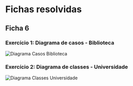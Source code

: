 # Fichas resolvidas
## Ficha 6
### Exercício 1: Diagrama de casos - Biblioteca
![Diagrama Casos Biblioteca](https://user-images.githubusercontent.com/46503478/157082164-0b308207-5a9f-4c85-8f41-8a411328099c.jpg)
### Exercício 2: Diagrama de classes - Universidade
![Diagrama Classes Universidade](https://user-images.githubusercontent.com/46503478/157083779-d46ce15d-8bb6-4800-92c7-7320858ad5f9.jpg)
